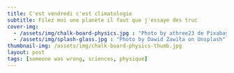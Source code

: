```yaml
---
title: C'est vendredi c'est climatologie
subtitle: Filez moi une planète il faut que j'essaye des truc
cover-img: 
  - /assets/img/chalk-board-physics.jpg : "Photo by athree23 de Pixabay"
  - /assets/img/splash-glass.jpg : "Photo by Dawid Zawiła on Unsplash"
thumbnail-img: /assets/img/chalk-board-physics-thumb.jpg
layout: post
tags: [someone was wrong, sciences, physique]
---
```


<!--stackedit_data:
eyJoaXN0b3J5IjpbODc1NTA4NTNdfQ==
-->
